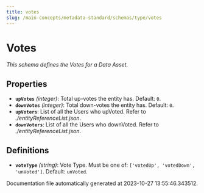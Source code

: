 ```yaml
---
title: votes
slug: /main-concepts/metadata-standard/schemas/type/votes
---
```


# Votes

*This schema defines the Votes for a Data Asset.*

## Properties

- **`upVotes`** *(integer)*: Total up-votes the entity has. Default: `0`.
- **`downVotes`** *(integer)*: Total down-votes the entity has. Default: `0`.
- **`upVoters`**: List of all the Users who upVoted. Refer to *./entityReferenceList.json*.
- **`downVoters`**: List of all the Users who downVoted. Refer to *./entityReferenceList.json*.
## Definitions

- **`voteType`** *(string)*: Vote Type. Must be one of: `['votedUp', 'votedDown', 'unVoted']`. Default: `unVoted`.


Documentation file automatically generated at 2023-10-27 13:55:46.343512.
